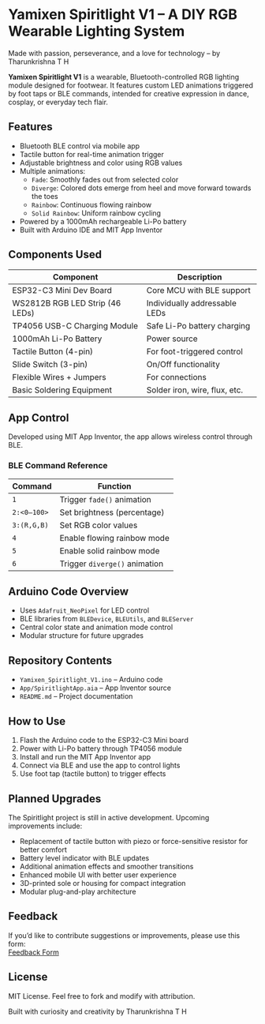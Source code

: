 # Yamixen Spiritlight V1 – A DIY RGB Wearable Lighting System

Made with passion, perseverance, and a love for technology – by Tharunkrishna T H

**Yamixen Spiritlight V1** is a wearable, Bluetooth-controlled RGB lighting module designed for footwear. It features custom LED animations triggered by foot taps or BLE commands, intended for creative expression in dance, cosplay, or everyday tech flair.

## Features

- Bluetooth BLE control via mobile app
- Tactile button for real-time animation trigger
- Adjustable brightness and color using RGB values
- Multiple animations:
  - `Fade`: Smoothly fades out from selected color
  - `Diverge`: Colored dots emerge from heel and move forward towards the toes
  - `Rainbow`: Continuous flowing rainbow
  - `Solid Rainbow`: Uniform rainbow cycling
- Powered by a 1000mAh rechargeable Li-Po battery
- Built with Arduino IDE and MIT App Inventor

## Components Used

| Component                     | Description                                         |
|------------------------------|-----------------------------------------------------|
| ESP32-C3 Mini Dev Board      | Core MCU with BLE support                          |
| WS2812B RGB LED Strip (46 LEDs) | Individually addressable LEDs                  |
| TP4056 USB-C Charging Module | Safe Li-Po battery charging                         |
| 1000mAh Li-Po Battery        | Power source                                        |
| Tactile Button (4-pin)       | For foot-triggered control                         |
| Slide Switch (3-pin)         | On/Off functionality                                |
| Flexible Wires + Jumpers     | For connections                                     |
| Basic Soldering Equipment    | Solder iron, wire, flux, etc.                      |

## App Control

Developed using MIT App Inventor, the app allows wireless control through BLE.

### BLE Command Reference

| Command     | Function                                |
|-------------|-----------------------------------------|
| `1`         | Trigger `fade()` animation              |
| `2:<0–100>` | Set brightness (percentage)             |
| `3:(R,G,B)` | Set RGB color values                    |
| `4`         | Enable flowing rainbow mode             |
| `5`         | Enable solid rainbow mode               |
| `6`         | Trigger `diverge()` animation           |

## Arduino Code Overview

- Uses `Adafruit_NeoPixel` for LED control
- BLE libraries from `BLEDevice`, `BLEUtils`, and `BLEServer`
- Central color state and animation mode control
- Modular structure for future upgrades

## Repository Contents

- `Yamixen_Spiritlight_V1.ino` – Arduino code
- `App/SpiritlightApp.aia` – App Inventor source
- `README.md` – Project documentation

## How to Use

1. Flash the Arduino code to the ESP32-C3 Mini board
2. Power with Li-Po battery through TP4056 module
3. Install and run the MIT App Inventor app
4. Connect via BLE and use the app to control lights
5. Use foot tap (tactile button) to trigger effects

## Planned Upgrades

The Spiritlight project is still in active development. Upcoming improvements include:

- Replacement of tactile button with piezo or force-sensitive resistor for better comfort
- Battery level indicator with BLE updates
- Additional animation effects and smoother transitions
- Enhanced mobile UI with better user experience
- 3D-printed sole or housing for compact integration
- Modular plug-and-play architecture

## Feedback

If you’d like to contribute suggestions or improvements, please use this form:  
[Feedback Form](https://forms.gle/vGdGT9GdUuKqkLbk6)

## License

MIT License. Feel free to fork and modify with attribution.

Built with curiosity and creativity by Tharunkrishna T H
